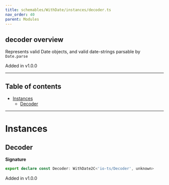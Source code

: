 ```yaml
---
title: schemables/WithDate/instances/decoder.ts
nav_order: 40
parent: Modules
---
```


## decoder overview

Represents valid Date objects, and valid date-strings parsable by `Date.parse`

Added in v1.0.0

---

<h2 class="text-delta">Table of contents</h2>

- [Instances](#instances)
  - [Decoder](#decoder)

---

# Instances

## Decoder

**Signature**

```ts
export declare const Decoder: WithDate2C<'io-ts/Decoder', unknown>
```

Added in v1.0.0
